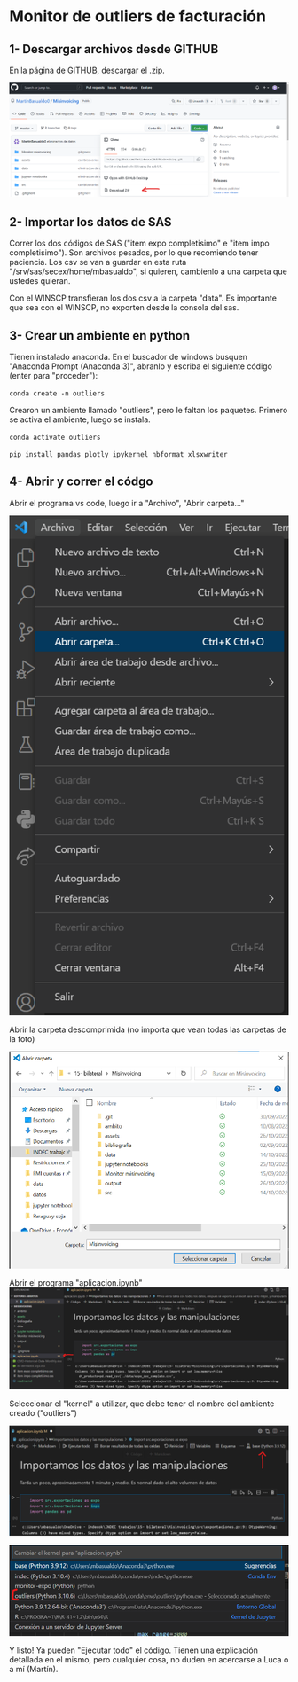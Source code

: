 # Monitor de outliers de facturación

## 1- Descargar archivos desde GITHUB

En la página de GITHUB, descargar el .zip. 

![Descarga GITHUB](assets/0-descargar%20github.png)

## 2- Importar los datos de SAS

Correr los dos códigos de SAS ("item expo completisimo" e "item impo completisimo"). Son archivos pesados, por lo que recomiendo tener paciencia. Los csv se van a guardar en esta ruta "/srv/sas/secex/home/mbasualdo", si quieren, cambienlo a una carpeta que ustedes quieran. 

Con el WINSCP transfieran los dos csv a la carpeta "data". Es importante que sea con el WINSCP, no exporten desde la consola del sas. 

## 3- Crear un ambiente en python

Tienen instalado anaconda. En el buscador de windows busquen "Anaconda Prompt (Anaconda 3)", abranlo y escriba el siguiente código (enter para "proceder"):

`conda create -n outliers`

Crearon un ambiente llamado "outliers", pero le faltan los paquetes. Primero se activa el ambiente, luego se instala.

`conda activate outliers` 

`pip install pandas plotly ipykernel nbformat xlsxwriter` 

## 4- Abrir y correr el códgo

Abrir el programa vs code, luego ir a "Archivo", "Abrir carpeta..."

![](assets/1-abrir%20carpeta.png)

Abrir la carpeta descomprimida (no importa que vean todas las carpetas de la foto)

![](assets/2-ubicacion%20carpeta.png)

Abrir el programa "aplicacion.ipynb"
![](assets/3-%20aplicion%20ipynb.png)

Seleccionar el "kernel" a utilizar, que debe tener el nombre del ambiente creado ("outliers")

![](assets/4-ubicacion%20kernel.png)

![](assets/5-%20seleccion%20del%20kernel.png)

Y listo! Ya pueden "Ejecutar todo" el código. Tienen una explicación detallada en el mismo, pero cualquier cosa, no duden en acercarse a Luca o a mí (Martín).

